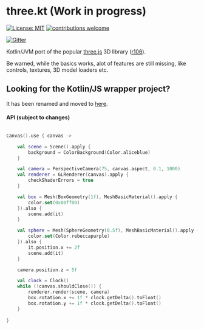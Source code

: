 # three.kt (Work in progress)

[![License: MIT](https://img.shields.io/badge/License-MIT-yellow.svg)](https://opensource.org/licenses/MIT)
[![contributions welcome](https://img.shields.io/badge/contributions-welcome-brightgreen.svg?style=flat)](https://github.com/markaren/three.kt/issues)

[![Gitter](https://badges.gitter.im/markaren/three.kt.svg)](https://gitter.im/markaren/three.kt?utm_source=badge&utm_medium=badge&utm_campaign=pr-badge)

Kotlin/JVM port of the popular [three.js](http://threejs.org) 3D library ([r106](https://github.com/mrdoob/three.js/tree/r106)).

Be warned, while the basics works, alot of features are still missing, like controls, textures, 3D model loaders etc.

## Looking for the Kotlin/JS wrapper project?
It has been renamed and moved to [here](https://github.com/markaren/three-kt-wrapper).


#### API (subject to changes)

```kotlin

Canvas().use { canvas ->

    val scene = Scene().apply {
        background = ColorBackground(Color.aliceblue)
    }

    val camera = PerspectiveCamera(75, canvas.aspect, 0.1, 1000)
    val renderer = GLRenderer(canvas).apply {
        checkShaderErrors = true
    }

    val box = Mesh(BoxGeometry(1f), MeshBasicMaterial().apply {
        color.set(0x00ff00)
    }).also {
        scene.add(it)
    }

    val sphere = Mesh(SphereGeometry(0.5f), MeshBasicMaterial().apply {
        color.set(Color.rebeccapurple)
    }).also {
        it.position.x += 2f
        scene.add(it)
    }

    camera.position.z = 5f

    val clock = Clock()
    while (!canvas.shouldClose()) {
        renderer.render(scene, camera)
        box.rotation.x += 1f * clock.getDelta().toFloat()
        box.rotation.y += 1f * clock.getDelta().toFloat()
    }
    
}

```
